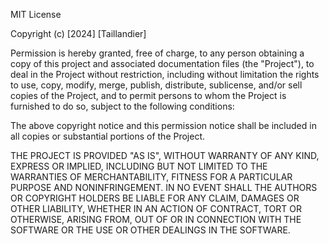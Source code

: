MIT License

Copyright (c) [2024] [Taillandier]

Permission is hereby granted, free of charge, to any person obtaining a copy
of this project and associated documentation files (the "Project"), to deal
in the Project without restriction, including without limitation the rights
to use, copy, modify, merge, publish, distribute, sublicense, and/or sell
copies of the Project, and to permit persons to whom the Project is
furnished to do so, subject to the following conditions:

The above copyright notice and this permission notice shall be included in all
copies or substantial portions of the Project.

THE PROJECT IS PROVIDED "AS IS", WITHOUT WARRANTY OF ANY KIND, EXPRESS OR
IMPLIED, INCLUDING BUT NOT LIMITED TO THE WARRANTIES OF MERCHANTABILITY,
FITNESS FOR A PARTICULAR PURPOSE AND NONINFRINGEMENT. IN NO EVENT SHALL THE
AUTHORS OR COPYRIGHT HOLDERS BE LIABLE FOR ANY CLAIM, DAMAGES OR OTHER
LIABILITY, WHETHER IN AN ACTION OF CONTRACT, TORT OR OTHERWISE, ARISING FROM,
OUT OF OR IN CONNECTION WITH THE SOFTWARE OR THE USE OR OTHER DEALINGS IN THE
SOFTWARE.
